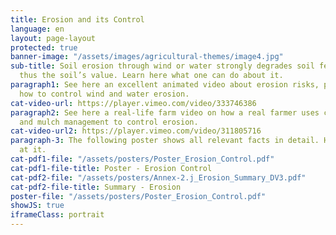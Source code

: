 ```yaml
---
title: Erosion and its Control
language: en
layout: page-layout
protected: true
banner-image: "/assets/images/agricultural-themes/image4.jpg"
sub-title: Soil erosion through wind or water strongly degrades soil fertility and
  thus the soil’s value. Learn here what one can do about it.
paragraph1: See here an excellent animated video about erosion risks, problems and
  how to control wind and water erosion.
cat-video-url: https://player.vimeo.com/video/333746386
paragraph2: See here a real-life farm video on how a real farmer uses cover crops
  and mulch management to control erosion.
cat-video-url2: https://player.vimeo.com/video/311805716
paragraph-3: The following poster shows all relevant facts in detail. Have a look
  at it.
cat-pdf1-file: "/assets/posters/Poster_Erosion_Control.pdf"
cat-pdf1-file-title: Poster - Erosion Control
cat-pdf2-file: "/assets/posters/Annex-2.j_Erosion_Summary_DV3.pdf"
cat-pdf2-file-title: Summary - Erosion
poster-file: "/assets/posters/Poster_Erosion_Control.pdf"
showJS: true
iframeClass: portrait
---
```

